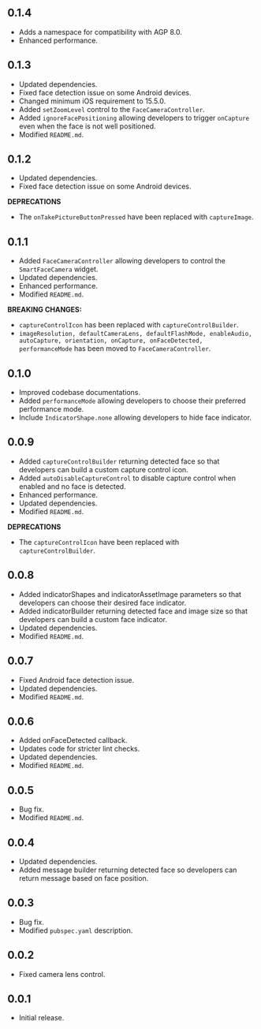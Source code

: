 ## 0.1.4

- Adds a namespace for compatibility with AGP 8.0.
- Enhanced performance.

## 0.1.3

- Updated dependencies.
- Fixed face detection issue on some Android devices.
- Changed minimum iOS requirement to 15.5.0.
- Added `setZoomLevel` control to the `FaceCameraController`.
- Added `ignoreFacePositioning` allowing developers to trigger `onCapture` even when the face is not well positioned.
- Modified `README.md`.

## 0.1.2

- Updated dependencies.
- Fixed face detection issue on some Android devices.

**DEPRECATIONS**

- The `onTakePictureButtonPressed` have been replaced with `captureImage`.

## 0.1.1

- Added `FaceCameraController` allowing developers to control the `SmartFaceCamera` widget.
- Updated dependencies.
- Enhanced performance.
- Modified `README.md`.

**BREAKING CHANGES:**
- `captureControlIcon` has been replaced with `captureControlBuilder`.
- `imageResolution, defaultCameraLens, defaultFlashMode, enableAudio, autoCapture, orientation, onCapture, onFaceDetected, performanceMode` has been moved to `FaceCameraController`.

## 0.1.0

- Improved codebase documentations.
- Added `performanceMode` allowing developers to choose their preferred performance mode.
- Include `IndicatorShape.none` allowing developers to hide face indicator.

## 0.0.9

- Added `captureControlBuilder` returning detected face so that developers can build a custom capture control icon.
- Added `autoDisableCaptureControl` to disable capture control when enabled and no face is detected.
- Enhanced performance.
- Updated dependencies.
- Modified `README.md`.

**DEPRECATIONS**

- The `captureControlIcon` have been replaced with `captureControlBuilder`.

## 0.0.8

- Added indicatorShapes and indicatorAssetImage parameters so that developers can choose their desired face indicator.
- Added indicatorBuilder returning detected face and image size so that developers can build a custom face indicator.
- Updated dependencies.
- Modified `README.md`.

## 0.0.7

- Fixed Android face detection issue.
- Updated dependencies.
- Modified `README.md`.

## 0.0.6

- Added onFaceDetected callback.
- Updates code for stricter lint checks.
- Updated dependencies.
- Modified `README.md`.


## 0.0.5

- Bug fix.
- Modified `README.md`.


## 0.0.4

- Updated dependencies.
- Added message builder returning detected face so developers can return message based on face position.


## 0.0.3

- Bug fix.
- Modified `pubspec.yaml` description.


## 0.0.2

- Fixed camera lens control.


## 0.0.1

- Initial release.